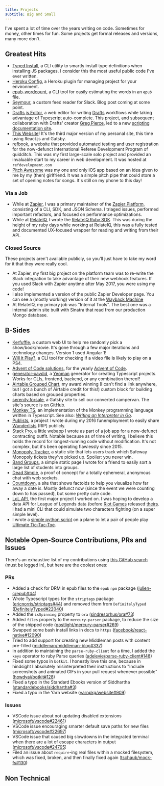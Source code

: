 ```yaml
---
title: Projects
subtitle: Big and Small
---
```


I've spent a lot of time over the years writing on code. Sometimes for money, other times for fun. Some projects get formal releases and versions, many more don't.

## Greatest Hits

- [Typed Install](https://github.com/xavdid/typed-install), a CLI utility to smartly install type definitions when installing JS packages. I consider this the most useful public code I've ever written.
- [Heroku Config](https://github.com/xavdid/heroku-config), a Heroku plugin for managing project for your environment.
- [epub-wordcount](https://github.com/xavdid/epub-wordcount), a CLI tool for easily estimating the words in an `epub` file.
- [Seymour](https://github.com/xavdid/seymour), a custom feed reader for Slack. Blog post coming at some point.
- [Drafts js Editor](https://davidbrownman.com/drafts), a web editor for writing [Drafts](https://getdrafts.com/) workflows while taking advantage of Typescript auto-complete. This project, and subsequent collaboration with Drafts' creator [Greg Pierce](https://twitter.com/agiletortoise), led to a new [scripting documentation site](https://scripting.getdrafts.com/).
- [This Website](https://github.com/xavdid/xavdid.github.io/)! It's the third major version of my personal site, this time using React.js and Gatsby. <!-- I wrote more about the latest version here -->
- [refbook](https://github.com/xavdid/refbook), a website that provided automated testing and user registration for the now-defunct International Referee Development Program of quidditch. This was my first large-scale solo project and provided an invaluable start to my career in web development. It was hosted at `refdevelopment.com`
- [Pitch Awesome](https://github.com/xavdid/pitch_awesome) was my one and only iOS app based on an idea given to me by my (then) girlfriend. It was a simple pitch pipe that could store a set of opening notes for songs. It's still on my phone to this day!

### Via a Job

- While at [Zapier](https://zapier.com/), I was a primary maintainer of the [Zapier Platform](https://github.com/zapier/zapier-platform), consisting of a CLI, SDK, and JSON Schema. I triaged issues, performed important refactors, and focused on performance optimizations.
- While at [RelateIQ](https://en.wikipedia.org/wiki/SalesforceIQ), I wrote the [RelateIQ Ruby SDK](https://github.com/xavdid/ruby-sdk). This was during the height of my ruby days while working at RelateIQ, this was a fully tested and documented UX-focused wrapper for reading and writing from their API.

### Closed Source

These projects aren't available publicly, so you'll just have to take my word for it that they were really cool.

- At Zapier, my first big project on the platform team was to re-write the Slack integration to take advantage of their new webhook features. If you used Slack with Zapier anytime after May 2017, you were using my code!
- I also implemented a version of the public Zapier Developer page. You can see a (mostly working) version of it at the [Wayback Machine](https://web.archive.org/web/20180326060057if_/https://zapier.com/developer/)
- At RelateIQ, my primary job was "Internal Tools". The best one was a internal admin site built with Sinatra that read from our production Mongo database.

## B-Sides

- [Kerfuffle](https://kerfuffle.herokuapp.com/), a custom web UI to help me randomly pick a show/book/movie. It's gone through a few major iterations and technology changes. Version 1 used Angular 1!
- [Will it Play?](https://github.com/xavdid/will-it-play), a CLI tool for checking if a video file is likely to play on a PS4.
- [Advent of Code solutions](https://github.com/xavdid/adventofcode), for the yearly [Advent of Code](https://adventofcode.com/).
- [generator-xavdid](https://github.com/xavdid/generator-xavdid), a [Yeoman](https://yeoman.io/) generator for creating Typescript projects. Works for CLIs, frontend, backend, or any combination thereof!
- [Airtable Grouped Chart](https://github.com/xavdid/airtable-grouped-chart), my award winning (I can't find a link anywhere, but I got a bunch of Airtable credit for this!) custom block for building charts based on grouped properties.
- [serenity.forsale](https://serenity.forsale), a Gatsby site to sell our converted campervan. The site's source is [on GitHub](https://github.com/xavdid/serenity-for-sale).
- [Monkey TS](https://github.com/xavdid/monkey-ts), an implementation of the Monkey programming language written in Typescript. See also: _[Writing an Interpreter in Go](https://interpreterbook.com/)_.
- [Publists](https://github.com/xavdid/publists), a project I wrote during my 2016 funemployment to easily share [Wunderlists](https://www.wunderlist.com/) (RIP) publicly.
- [Stack Pro](https://stackpro.herokuapp.com/), a little webapp I wrote as part of a job app for a now-defunct contracting outfit. Notable because as of time of writing, I believe this holds the record for longest-running code without modification. It's not complex, but it's been operating flawlessly since 2015.
- [Monopoly Tracker](https://davidbrownman.com/monopoly/), a static site that lets users track which Safeway Monopoly tickets they've picked up. Spoiler: you never win.
- [Band Groups](https://github.com/xavdid/bgroups), a simple static page I wrote for a friend to easily sort a large list of students into groups.
- [Dead Simple](https://github.com/xavdid/dead_simple), a proof of concept for a totally ephemeral, anonymous chat with web sockets.
- [Countdown](https://github.com/xavdid/countdown), a site that shows factoids to help you visualize how far away a date is. Mostly defunct now (since the event we were counting down to has passed), but some pretty cute code.
- [LoL API](https://github.com/xavdid/lolapi), the first major project I worked on. I was hoping to develop a data API for League of Legends data (before [Riot Games](https://www.riotgames.com/en) released [theirs](https://developer.riotgames.com/docs/lol#data-dragon). I had a mini CLI that could simulate two characters fighting (on a super simple level).
- I wrote a [simple python script](https://gist.github.com/xavdid/d07ef908fe023f2e1225) on a plane to let a pair of people play [Ultimate Tic-Tac-Toe](https://en.wikipedia.org/wiki/Ultimate_tic-tac-toe).

## Notable Open-Source Contributions, PRs and Issues

There's an exhaustive list of my contributions using [this GitHub search](https://github.com/issues?q=author%3Axavdid+archived%3Afalse+-user%3Axavdid+-user%3Aquidtech+) (must be logged in), but here are the coolest ones:

### PRs

- Added a check for DRM in epub files to the `epub` `npm` package ([julien-c/epub#44](https://github.com/julien-c/epub/pull/44))
- Wrote Typescript types for the `striptags` package ([ericnorris/striptags#44](https://github.com/ericnorris/striptags/pull/44)) and removed them from `DefinitelyTyped` ([DefinitelyTyped#22040](https://github.com/DefinitelyTyped/DefinitelyTyped/pull/22040))
- Added the `isSpinning` property to `ora` ([sindresorhus/ora#73](https://github.com/sindresorhus/ora/pull/73))
- Added `files` property to the `mercury-parser` package, to reduce the size of the shipped code ([postlight/mercury-parser#269](https://github.com/postlight/mercury-parser/pull/269))
- Swapped some bash install links in docs to `https` ([facebook/react-native#12090](https://github.com/facebook/react-native/pull/12090))
- Tried to add support for creating new Middleman posts with content pre-filled ([middleman/middleman-blog#337](https://github.com/middleman/middleman-blog/pull/337))
- In addition to maintaining the `parse-ruby-client` for a time, I added the `keys` operator to ruby Parse queries ([adelevie/parse-ruby-client#148](https://github.com/adelevie/parse-ruby-client/pull/148))
- Fixed some typos in `botkit`. I honestly love this one, because in hindsight I absolutely misinterpreted their instructions to "Include screenshots and animated GIFs in your pull request whenever possible" ([howdyai/botkit#128](https://github.com/howdyai/botkit/pull/128))
- Fixed a typo in the Standard Ebooks version of Siddhartha ([standardebooks/siddhartha#3](https://github.com/standardebooks/hermann-hesse_siddhartha_gunther-olesch_anke-dreher_amy-coulter_stefan-langer_semyon-chaichenets/pull/3))
- Fixed a typo in the Yarn website ([yarnpkg/website#909](https://github.com/yarnpkg/website/pull/909))

### Issues

- VSCode issue about not updating disabled extensions ([microsoft/vscode#22461](https://github.com/microsoft/vscode/issues/22461))
- VSCode issue encouraging smarter default save paths for new files ([microsoft/vscode#22697](https://github.com/microsoft/vscode/issues/22697))
- VSCode issue that caused big slowdowns in the integrated terminal when there are a lot of escape characters in output ([microsoft/vscode#24795](https://github.com/microsoft/vscode/issues/24795))
- Filed an issue about `require`-ing real files within a mocked filesystem, which was fixed, broken, and then finally fixed again ([tschaub/mock-fs#130](https://github.com/tschaub/mock-fs/issues/130))

## Non Technical

<!-- If I want to bother with either a json resume or those cool components I liked, it could go here. -->
